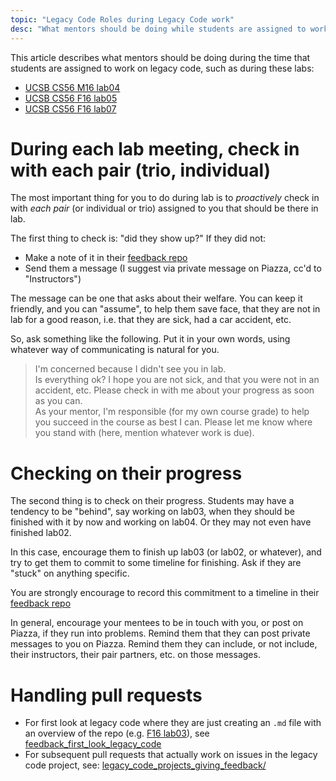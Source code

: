 ```yaml
---
topic: "Legacy Code Roles during Legacy Code work"
desc: "What mentors should be doing while students are assigned to work on legacy code"
---
```


This article describes what mentors should be doing during the time that students are assigned to work on legacy code, 
such as during these labs:

* [UCSB CS56 M16 lab04](http://ucsb-cs56-m16.github.io/lab/lab04/)
* [UCSB CS56 F16 lab05](http://ucsb-cs56-f16.github.io/lab/lab05/)
* [UCSB CS56 F16 lab07](http://ucsb-cs56-f16.github.io/lab/lab07/)


# During each lab meeting, check in with each pair (trio, individual)

The most important thing for you to do during lab is to *proactively* check in with *each pair* (or individual or trio) assigned to you
that should be there in lab.

The first thing to check is: "did they show up?"  If they did not:
* Make a note of it in their [feedback repo](topics/create_feedback_repo/)
* Send them a message (I suggest via private message on Piazza, cc'd to "Instructors")

The message can be one that asks about their welfare.    You can keep it friendly, and you can "assume", to help them save face, that they are not in lab for a good reason, i.e.
that they are sick, had a car accident, etc.   

So, ask something like the following.  Put it in your own words, using whatever
way of communicating is natural for you.

>    I'm concerned because I didn't see you in lab.  
>    Is everything ok? I hope you are not sick, and that you were not in an accident, etc.
>    Please check in with me about your progress as soon as you can.  
>    As your mentor, I'm responsible (for my
>    own course grade) to help you succeed in the course as best I can.
>    Please let me know where you stand with (here, mention whatever work is due).

# Checking on their progress

The second thing is to check on their progress.  Students may have a tendency to be "behind", say working on lab03, when they should be finished with it by now and working on lab04.  Or they may not even have finished lab02.

In this case, encourage them to finish up lab03 (or lab02, or whatever), and try to get them to commit to some timeline for finishing.  Ask if they  are "stuck" on anything specific.  

You are strongly encourage to record this commitment to a timeline in their [feedback repo](topics/create_feedback_repo/)

In general, encourage your mentees to be in touch with you, or post on Piazza, if they run into problems.
Remind them that they can post private messages to you on Piazza.  Remind them they can include, or not include, their instructors,
their pair partners, etc. on those messages.

# Handling pull requests

* For first look at legacy code where they are just creating an `.md` file with an overview of the repo (e.g. [F16 lab03](http://ucsb-cs56-f16.github.io/lab/lab03/)), see [feedback_first_look_legacy_code](/topics/feedback_first_look_legacy_code/)
* For subsequent pull requests that actually work on issues in the legacy code project, see: [legacy_code_projects_giving_feedback/](/topics/legacy_code_projects_giving_feedback/)

